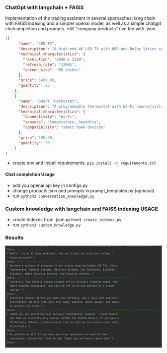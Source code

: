 ### ChatGpt with langchain + FAISS
Implementation of the trading assistant in several approaches: lang chain with FAISS indexing and a simpler openai model, as well as a simple chatgpt chatcompletion and prompts.
*All "company products" i`ve fed with .json

```json
[{
      "name": "LED TV",
      "description": "A high-end 4K LED TV with HDR and Dolby Vision support",
      "technical_characteristics": {
        "resolution": "3840 x 2160",
        "refresh_rate": "120Hz",
        "screen_size": "65 inches"
      },
      "price": 1499.99,
      "quantity": 25
    },
    {
      "name": "Smart Thermostat",
      "description": "A programmable thermostat with Wi-Fi connectivity and smartphone app control",
      "technical_characteristics": {
        "connectivity": "Wi-Fi",
        "sensors": "temperature, humidity",
        "compatibility": "smart home devices"
      },
      "price": 199.99,
      "quantity": 50
    }
]
```

* create env and install requirements. `pip install -r requirements.txt`

#### Chat completion Usage
* add you openai api key in configs.py
* change products.json and prompts in prompt_templates.py (optional)
* run `python3 conversation_knowledge.py`

### Custom knowledge with langchain and FAISS indexing USAGE
* create indexes from .json `python3 create_indexes.py`
* run `python3 custom_knowledge.py`

### Results
![plot](./pics/img.png)